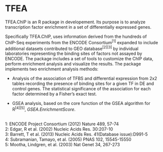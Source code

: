 # TFEA
TFEA.ChIP is an R package in developement. Its purpose is to analyze transcription factor enrichment in a set of differentially expressed genes.

Specifically TFEA.ChIP, uses information derived from the hundreds of ChIP-Seq experiments from the 
ENCODE Consortium<sup>[1]</sup>  expanded to include additional
datasets contributed to GEO database<sup>[2][3]</sup> by individual laboratories
representing the binding sites of factors not assayed by ENCODE. The package includes a set of tools
to customize the ChIP data, perform enrichment analysis and visualize the results. The package implements
two enrichment analysis methods:

* Analysis of the association of TFBS and differential expression from 2x2 tables recording the presence
of binding sites for a given TF in DE and control genes. The statistical significance of the association
for each factor determined by a Fisher’s exact test.

* GSEA analysis, based on the core function of the GSEA algorithm for R<sup>[4][5]</sup>, *GSEA.EnrichmentScore*.
<br>
1: ENCODE Project Consortium (2012) Nature 489, 57-74<br>
2: Edgar, R et al. (2002) Nucleic Acids Res. 30:207-10<br>
3: Barrett, T et al. (2013) Nucleic Acids Res. 41(Database issue):D991-5<br>
4: Subramanian, Tamayo, et al. (2005) PNAS 102, 15545-15550<br>
5: Mootha, Lindgren, et al. (2003) Nat Genet 34, 267-273<br>
